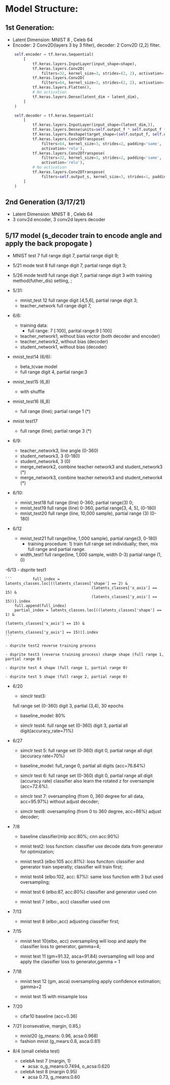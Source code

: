 # Model Structure:

## 1st Generation:
-  Latent Dimension: MNIST 8  , Celeb 64 
- Encoder: 2 Conv2D(layers 3 by 3 filter), decoder: 2 Conv2D (2,2) filter.
```python
    self.encoder = tf.keras.Sequential(
        [
            tf.keras.layers.InputLayer(input_shape=shape),
            tf.keras.layers.Conv2D(
                filters=32, kernel_size=3, strides=(2, 2), activation='relu'),
            tf.keras.layers.Conv2D(
                filters=64, kernel_size=3, strides=(2, 2), activation='relu'),
            tf.keras.layers.Flatten(),
            # No activation
            tf.keras.layers.Dense(latent_dim + latent_dim),
        ]
    )

    self.decoder = tf.keras.Sequential(
        [
            tf.keras.layers.InputLayer(input_shape=(latent_dim,)),
            tf.keras.layers.Dense(units=self.output_f * self.output_f *32, activation=tf.nn.relu),
            tf.keras.layers.Reshape(target_shape=(self.output_f, self.output_f, 32)),
            tf.keras.layers.Conv2DTranspose(
                filters=64, kernel_size=3, strides=2, padding='same',
                activation='relu'),
            tf.keras.layers.Conv2DTranspose(
                filters=32, kernel_size=3, strides=2, padding='same',
                activation='relu'),
            # No activation
            tf.keras.layers.Conv2DTranspose(
                filters=self.output_s, kernel_size=3, strides=1, padding='same'),
        ]
    )

```

## 2nd Generation (3/17/21)
-  Latent Dimension: MNIST 8  , Celeb 64 
-  3 conv2d encoder, 3 conv2d layers decoder

## 5/17 model (s_decoder train to encode angle and apply the back propogate )
- MNIST test 7 full range digit 7, partial range digit 9;
- 5/21 mode test 8 full range digit 7, partial range digit 3; 
- 5/26 mode test9 full range digit 7, partial range digit 3 with training method(futher_dis) setting, ;
- 5/31: 
    - mnist_test 12 full range digit [4,5,6], partial range digit 3;
    - teacher_network full range digit 7,
- 6/6:
    - training data:
        -   full range: 7 [:100], parital range:9 [:100] 
    - teacher_network1, without bias vector (both decoder and encoder)
    - teacher_network2, without bias (decoder) 
    - student_network1, without bias (decoder)
    
- mnist_test14 (6/6):
    - beta_tcvae model
    - full range digit 4, partial range:3
- mnist_test15 (6_8)
    - with shuffle 
    
- mnist_test16 (6_8)
    - full range (line); partial range 1 (*)
- mnist test17
    - full range (line); partial range 3 (*)
    
- 6/9:
    - teacher_network3, line angle (0-360)
    - student_network3, 3 (0-180)
    - student_network4, 3 (0)
    - merge_network2, combine teacher network3 and student_network3 (*)
    - merge_network3, combine teacher network3 and student_network4 (*)
    
- 6/10:
    - mnist_test18 full range (line) 0-360; partial range(3) 0;
    - mnist_test19 full range (line) 0-360, partial range[3, 4, 5], (0-180)
    - mnist_test20 full range (line, 10,000 sample), partial range (3) (0-180)
- 6/12
    - mnist_test21 full range(line, 1,000 sample), partial range(3, 0-180)
        - training procedure: 1) train full range set individually; then, mix full range and partial range.
    - width_test1  full range(line, 1,000 sample, width 0-3) partial range (1, 0)

-6/13
    - dsprite test1
    
    ```         full_index = latents_classes.loc[((latents_classes['shape'] == 2) &
                                          (latents_classes['x_axis'] == 15) &
                                          (latents_classes['y_axis'] == 15))].index
        full.append(full_index)
        partial_index = latents_classes.loc[((latents_classes['shape'] == 1) &
                                                 (latents_classes['x_axis'] == 15) &
                                                 (latents_classes['y_axis'] == 15))].index
    ```
    
    - dsprite test2 reverse training process
    
    - dsprite test3 (reverse training process) change shape (full range 1, partial range 0)
    
    - dsprite test 4 shape (full range 1, partial range 0)
    
    - dsprite test 5 shape (full range 2, partial range 0)
    
- 6/20
    - simclr test3:
    
    full range set (0-360) digit 3, partial (3,4), 30 epochs
    
    - baseline_model: 80%
    
    - simclr test4:
    full range set (0-360) digit 3, partial all digit(accuracy_rate=71%)

- 6/27
    - simclr test 5:
    full range set (0-360) digit 0, partial range all digit (accuracy rate=70%) 
    
    - baseline_model: full_range 0, partial all digits (acc=76.84%)
    
    - simclr test 6:
    full range set (0-360) digit 0, partial range all digit (accuracy rate) 
    classifier also learn the rotated z for oversample (acc=72.6%).
    
   - simclr test 7:
   oversampling (from 0, 360 degree for all data, acc=95.97%) without adjust decoder;
   
   - simclr test8:
   oversampling (from 0 to 360 degree, acc=86%) adjust decoder; 
   
- 7/8
    - baseline classifier(mlp acc:80%; cnn acc:90%)
    
    - mnist test2:
        loss function: classifier use decode data from generator for optimization;
        
    - mnist test3 (elbo:105 acc:81%):
        loss funciton: classifier and generator train seperatly; classifier will train first;
        
    - mnist test4 (elbo:102, acc: 87%):
        same loss function with 3 but used oversampling;
        
    - mnist test 6 (elbo:87, acc:80%)
        classifier and generator used cnn 
        
    - mnist test 7 (elbo:, acc)
        classifier used cnn
        
- 7/13
    - mnist test 8 (elbo:,acc)
        adjusting classifier first;
        
        
- 7/15 
    - mnist test 10(elbo, acc)
     oversampling will loop and apply the classifier loss to generator, gamma=4;
     
   - mnist test 11 (gm=91.32, asca=91.84)
     oversampling will loop and apply the classifier loss to generator,gamma = 1

- 7/18
   - mnist test 12 (gm, asca)
        oversampling apply confidence estimation; gamma=2
        
   - mnist test 15 
        with misample loss
        
- 7/20 
    - cifar10 baseline (acc=0.36)
    
- 7/21 (consevative, margin, 0.85,)
    - mnist20 (g_means: 0.96, acsa:0.968)
    - fashion mnist (g_mears:0.8, asca:0.81)

- 8/4 (small celeba test)
    - celebA test 7 (margin, 1)
        - acsa: o_g_means:0.7494,  o_acsa:0.620
    - celebA test 8 (margin 0.95)
        - acsa 0.73, g_means:0.60